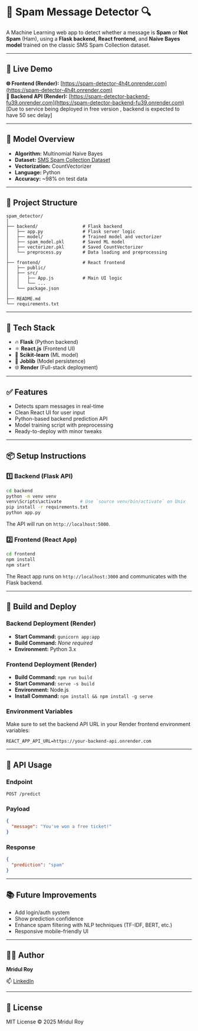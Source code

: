 # 📧 Spam Message Detector 🔍

A Machine Learning web app to detect whether a message is **Spam** or **Not Spam** (Ham), using a **Flask backend**, **React frontend**, and **Naive Bayes model** trained on the classic SMS Spam Collection dataset.

---

## 🚀 Live Demo


**🌐 Frontend (Render):** [https://spam-detector-4h4t.onrender.com](https://spam-detector-4h4t.onrender.com)  
**🔗 Backend API (Render):** [https://spam-detector-backend-fu39.onrender.com](https://spam-detector-backend-fu39.onrender.com)
   [Due to service being deployed in free version , backend is expected to have 50 sec delay]

---

## 🧠 Model Overview

- **Algorithm:** Multinomial Naive Bayes
- **Dataset:** [SMS Spam Collection Dataset](https://www.kaggle.com/datasets/uciml/sms-spam-collection-dataset)
- **Vectorization:** CountVectorizer
- **Language:** Python
- **Accuracy:** ~98% on test data

---

## 📂 Project Structure

```
spam_detector/
│
├── backend/                 # Flask backend
│   ├── app.py               # Flask server logic
│   ├── model/               # Trained model and vectorizer
│   ├── spam_model.pkl       # Saved ML model
│   ├── vectorizer.pkl       # Saved CountVectorizer
│   └── preprocess.py        # Data loading and preprocessing
│
├── frontend/                # React frontend
│   ├── public/
│   ├── src/
│   │   ├── App.js           # Main UI logic
│   │   └── ...
│   └── package.json
│
├── README.md
└── requirements.txt
```

---

## 🧰 Tech Stack

- 🔥 **Flask** (Python backend)
- ⚛️ **React.js** (Frontend UI)
- 🧠 **Scikit-learn** (ML model)
- 💾 **Joblib** (Model persistence)
- 🌐 **Render** (Full-stack deployment)

---

## ✅ Features

- Detects spam messages in real-time
- Clean React UI for user input
- Python-based backend prediction API
- Model training script with preprocessing
- Ready-to-deploy with minor tweaks

---

## 📦 Setup Instructions

### 1️⃣ Backend (Flask API)

```bash
cd backend
python -m venv venv
venv\Scripts\activate       # Use `source venv/bin/activate` on Unix
pip install -r requirements.txt
python app.py
```

The API will run on `http://localhost:5000`.

### 2️⃣ Frontend (React App)

```bash
cd frontend
npm install
npm start
```

The React app runs on `http://localhost:3000` and communicates with the Flask backend.

---

## 🔧 Build and Deploy

### Backend Deployment (Render)
- **Start Command:** `gunicorn app:app`
- **Build Command:** *None required*
- **Environment:** Python 3.x

### Frontend Deployment (Render)
- **Build Command:** `npm run build`
- **Start Command:** `serve -s build`
- **Environment:** Node.js
- **Install Command:** `npm install && npm install -g serve`

### Environment Variables
Make sure to set the backend API URL in your Render frontend environment variables:
```
REACT_APP_API_URL=https://your-backend-api.onrender.com
```

---

## 📡 API Usage

### Endpoint
```
POST /predict
```

### Payload
```json
{
  "message": "You've won a free ticket!"
}
```

### Response
```json
{
  "prediction": "spam"
}
```
---

## 📚 Future Improvements

- Add login/auth system
- Show prediction confidence
- Enhance spam filtering with NLP techniques (TF-IDF, BERT, etc.)
- Responsive mobile-friendly UI

---

## 🧑‍💻 Author

**Mridul Roy**

📫 [LinkedIn](https://www.linkedin.com/in/mridul-roy-39b297263) 

---

## 📜 License

MIT License © 2025 Mridul Roy
